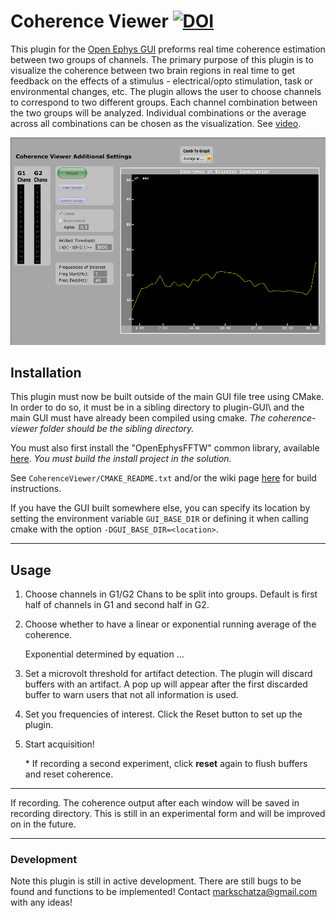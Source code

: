 # Coherence Viewer [![DOI](https://zenodo.org/badge/200098473.svg)](https://zenodo.org/badge/latestdoi/200098473)
This plugin for the [Open Ephys GUI](https://github.com/open-ephys/plugin-GUI) preforms real time coherence estimation between two groups of channels. The primary purpose of this plugin is to visualize the coherence between two brain regions in real time to get feedback on the effects of a stimulus - electrical/opto stimulation, task or environmental changes, etc. The plugin allows the user to choose channels to correspond to two different groups. Each channel combination between the two groups will be analyzed. Individual combinations or the average across all combinations can be chosen as the visualization. See [video](https://drive.google.com/open?id=1Qn3aU0Fl4xd-TCFRlrGKvbNjoVNFkC9a).


![alt text](coherence-canvas.PNG "User Interface for Coherence Viewer")


## Installation
This plugin must now be built outside of the main GUI file tree using CMake. In order to do so, it must be in a sibling directory to plugin-GUI\\ and the main GUI must have already been compiled using cmake. *The coherence-viewer folder should be the sibling directory.*

You must also first install the "OpenEphysFFTW" common library, available [here](https://github.com/tne-lab/OpenEphysFFTW/tree/master). *You must build the install project in the solution.*

See `CoherenceViewer/CMAKE_README.txt` and/or the wiki page [here](https://open-ephys.atlassian.net/wiki/spaces/OEW/pages/1259110401/Plugin+CMake+Builds) for build instructions.

If you have the GUI built somewhere else, you can specify its location by setting the environment variable `GUI_BASE_DIR` or defining it when calling cmake with the option `-DGUI_BASE_DIR=<location>`.

----
## Usage
1. Choose channels in G1/G2 Chans to be split into groups. Default is first half of channels in G1 and second half in G2.
2. Choose whether to have a linear or exponential running average of the coherence.

   Exponential determined by equation ...
3. Set a microvolt threshold for artifact detection. The plugin will discard buffers with an artifact. A pop up will appear after the first discarded buffer to warn users that not all information is used.
4. Set you frequencies of interest. Click the Reset button to set up the plugin.
5. Start acquisition!

   \* If recording a second experiment, click **reset** again to flush buffers and reset coherence.

----
If recording. The coherence output after each window will be saved in recording directory.
This is still in an experimental form and will be improved on in the future.

----
### Development
Note this plugin is still in active development. There are still bugs to be found and functions to be implemented! Contact <markschatza@gmail.com> with any ideas!
